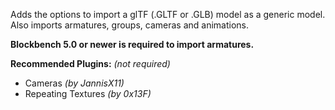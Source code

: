Adds the options to import a glTF (.GLTF or .GLB) model as a generic model.
Also imports armatures, groups, cameras and animations.

**Blockbench 5.0 or newer is required to import armatures.**

**Recommended Plugins:** *(not required)*
- Cameras *(by JannisX11)*
- Repeating Textures *(by 0x13F)*
